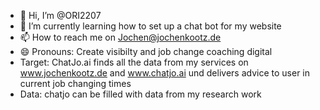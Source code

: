 - 👋 Hi, I’m @ORI2207
- 🌱 I’m currently learning how to set up a chat bot for my website 
- 📫 How to reach me on Jochen@jochenkootz.de 
- 😄 Pronouns: Create visibilty and job change coaching digital
- Target: ChatJo.ai finds all the data from my services on www.jochenkootz.de and www.chatjo.ai und delivers advice to user in current job changing times
- Data: chatjo can be filled with data from my research work 
<!---
ChatJo is ✨ special ✨ repository because its `README.md` (this file) appears on your GitHub profile.
You can click the Preview link to take a look at your changes.
--->
